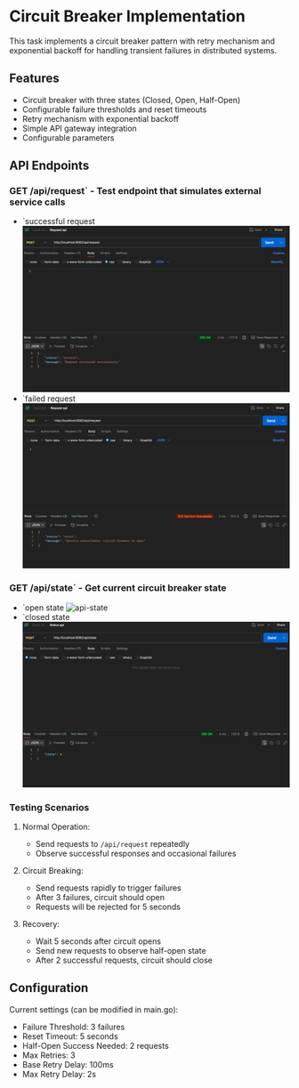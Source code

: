 # Circuit Breaker Implementation

This task implements a circuit breaker pattern with retry mechanism and exponential backoff for handling transient failures in distributed systems.

## Features

- Circuit breaker with three states (Closed, Open, Half-Open)
- Configurable failure thresholds and reset timeouts
- Retry mechanism with exponential backoff
- Simple API gateway integration
- Configurable parameters

## API Endpoints

### GET /api/request` - Test endpoint that simulates external service calls
- `successful request
![api-request](tests/task4/Screenshot%202025-03-28%20143613.png)
- `failed request
![api-request](tests/task4/Screenshot%202025-03-28%20143911.png)

### GET /api/state` - Get current circuit breaker state

- `open state
![api-state](tests/task4/Screenshot%202025-03-28%20143630.png)
- `closed state
![api-state](tests/task4/Screenshot%202025-03-28%20143802.png)

### Testing Scenarios

1. Normal Operation:
   - Send requests to `/api/request` repeatedly
   - Observe successful responses and occasional failures

2. Circuit Breaking:
   - Send requests rapidly to trigger failures
   - After 3 failures, circuit should open
   - Requests will be rejected for 5 seconds

3. Recovery:
   - Wait 5 seconds after circuit opens
   - Send new requests to observe half-open state
   - After 2 successful requests, circuit should close

## Configuration

Current settings (can be modified in main.go):
- Failure Threshold: 3 failures
- Reset Timeout: 5 seconds
- Half-Open Success Needed: 2 requests
- Max Retries: 3
- Base Retry Delay: 100ms
- Max Retry Delay: 2s
